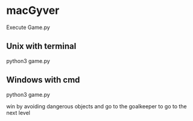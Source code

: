 # macGyver

Execute Game.py

Unix with terminal
----
python3 game.py

Windows with cmd
---
python3 game.py

win by avoiding dangerous objects and go to the goalkeeper to go to the next level
